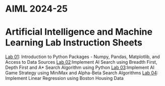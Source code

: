 # AIML 2024-25
# Artificial Intelligence and Machine Learning Lab Instruction Sheets
[Lab 01](https://github.com/NelliRishitha/AIML-2025/blob/main/lab01.ipynb): Introduction to Python Packages - Numpy, Pandas, Matplotlib, and Access to Data Sources
[Lab 02]():Implement AI Search using Breadth First, Depth First and A* Search Algorithm using Python
[Lab 03](https://github.com/NelliRishitha/AIML-2025/blob/main/lab%2003.ipynb):Implement AI Game Strategy using MiniMax and Alpha-Beta Search Algorithms
[Lab 04](https://github.com/NelliRishitha/AIML-2025/blob/main/Lab%2004.ipynb): Implement Linear Regression using Boston Housing Data
